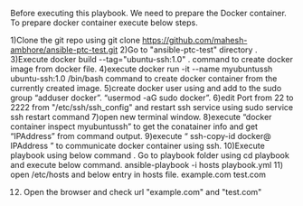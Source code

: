 Before executing this playbook. We need to prepare the Docker container. To prepare docker container execute below steps.

1)Clone the git repo using git clone https://github.com/mahesh-ambhore/ansible-ptc-test.git
2)Go to "ansible-ptc-test" directory .
3)Execute docker build --tag="ubuntu-ssh:1.0" . command to create docker image from docker file.
4)execute docker run -it --name myubuntussh ubuntu-ssh:1.0 /bin/bash command to create docker container from the currently created image.
5)create docker user using and add to the sudo group
  “adduser docker”.
  “usermod -aG sudo docker”.
6)edit Port from 22 to 2222 from "/etc/ssh/ssh_config" and restart ssh service using sudo service ssh restart command
7)open new terminal window.
8)execute “docker container inspect myubuntussh” to get the conatainer info and get “IPAddress” from command output.
9)execute “ ssh-copy-id docker@ IPAddress ” to communicate docker container using ssh.
10)Execute playbook using below command .
    Go to playbook folder using cd playbook and execute below command.
    ansible-playbook -i hosts playbook.yml
11) open /etc/hosts and below entry in hosts file.
      <container ip address> example.com
       <container ip address> test.com
         
 12) Open the browser and check url "example.com" and "test.com"
  
